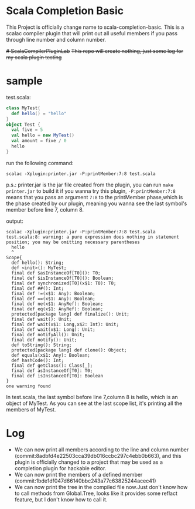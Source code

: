 # Scala Completion Basic
This Project is officially change name to scala-completion-basic. This is a scalac compiler plugin that will print out all useful members if you pass through line number and column number.

~~# ScalaCompilerPluginLab~~
~~This repo will create nothing, just some log for my scala plugin testing~~

# sample

test.scala:

```scala
class MyTest{
  def hello() = "hello"
}
object Test {
  val five = 5
  val hello = new MyTest()
  val amount = five / 0
  hello
}
```

run the following command:

```
scalac -Xplugin:printer.jar -P:printMember:7:8 test.scala 
```
p.s.: printer.jar is the jar file created from the plugin, you can run `make printer.jar` to build it if you wanna try this plugin, `-P:printMember:7:8` means that you pass an argument `7:8` to the printMember phase,which is the phase created by our plugin, meaning you wanna see the last symbol's member before line 7, column 8.

output:

```shell
scalac -Xplugin:printer.jar -P:printMember:7:8 test.scala
test.scala:8: warning: a pure expression does nothing in statement position; you may be omitting necessary parentheses
  hello
  ^
Scope{
  def hello(): String;
  def <init>(): MyTest;
  final def $asInstanceOf[T0](): T0;
  final def $isInstanceOf[T0](): Boolean;
  final def synchronized[T0](x$1: T0): T0;
  final def ##(): Int;
  final def !=(x$1: Any): Boolean;
  final def ==(x$1: Any): Boolean;
  final def ne(x$1: AnyRef): Boolean;
  final def eq(x$1: AnyRef): Boolean;
  protected[package lang] def finalize(): Unit;
  final def wait(): Unit;
  final def wait(x$1: Long,x$2: Int): Unit;
  final def wait(x$1: Long): Unit;
  final def notifyAll(): Unit;
  final def notify(): Unit;
  def toString(): String;
  protected[package lang] def clone(): Object;
  def equals(x$1: Any): Boolean;
  def hashCode(): Int;
  final def getClass(): Class[_];
  final def asInstanceOf[T0]: T0;
  final def isInstanceOf[T0]: Boolean
}
one warning found
```

In test.scala, the last symbol before line 7,column 8 is hello, which is an object of MyTest. As you can see at the last scope list, it's printing all the members of  MyTest.

# Log
- We can now print all members according to the line and column number (commit:8adbfd4e22503cca39db016ccbc297c4ebb0b663), and this plugin is officially changed to a project that may be used as a completion plugin for hackable editor.
- We can now print the members of a defined member (commit:1bde1df047d66140bbc243a77c63825244acec41)
- We can now print the tree in the compiled file now.Just don't know how to call methods from Global.Tree, looks like it provides some reflact feature, but I don't know how to call it.


